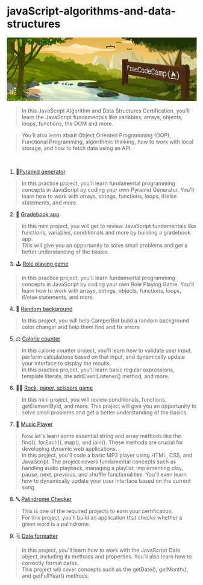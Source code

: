 # javaScript-algorithms-and-data-structures
![freecodecamp img](imagens/image.png)

> In this JavaScript Algorithm and Data Structures Certification, you'll learn the JavaScript fundamentals like variables, arrays, objects, loops, functions, the DOM and more.

> You'll also learn about Object Oriented Programming (OOP), Functional Programming, algorithmic thinking, how to work with local storage, and how to fetch data using an API.

<br>

1. 🔺[Pyramid generator](01-pyramid-generator)
> In this practice project, you'll learn fundamental programming concepts in JavaScript by coding your own Pyramid Generator. You'll learn how to work with arrays, strings, functions, loops, if/else statements, and more.
2. 🎒 [Gradebook app](02-gradebook-app)
> In this mini project, you will get to review JavaScript fundamentals like functions, variables, conditionals and more by building a gradebook app.  
> This will give you an opportunity to solve small problems and get a better understanding of the basics.
3. 🕹️ [Role playing game](03-role-playing-game)
> In this practice project, you'll learn fundamental programming concepts in JavaScript by coding your own Role Playing Game. You'll learn how to work with arrays, strings, objects, functions, loops, if/else statements, and more.
4. 🔵 [Random background](04-random-background)
> In this project, you will help CamperBot build a random background color changer and help them find and fix errors.
5. ⚖️ [Calorie counter](05-calorie-counter)
> In this calorie counter project, you'll learn how to validate user input, perform calculations based on that input, and dynamically update your interface to display the results.  
>In this practice project, you'll learn basic regular expressions, template literals, the addEventListener() method, and more.
6. 👋🏻 [Rock, paper, scissors game](06-rock-paper-scissors/)
>In this mini project, you will review conditionals, functions, getElementById, and more. This project will give you an opportunity to solve small problems and get a better understanding of the basics.
7. 🎵 [Music Player](07-music-player)
>Now let's learn some essential string and array methods like the find(), forEach(), map(), and join(). These methods are crucial for developing dynamic web applications.  
>In this project, you'll code a basic MP3 player using HTML, CSS, and JavaScript. The project covers fundamental concepts such as handling audio playback, managing a playlist, implementing play, pause, next, previous, and shuffle functionalities. You'll even learn how to dynamically update your user interface based on the current song.
8. 🔤 [Palindrome Checker](09-palindrome-checker)
>This is one of the required projects to earn your certification.  
>For this project, you'll build an application that checks whether a given word is a palindrome.
9. 🗓️ [Date formatter](08-date-formatter)
>In this project, you'll learn how to work with the JavaScript Date object, including its methods and properties. You'll also learn how to correctly format dates.  
>This project will cover concepts such as the getDate(), getMonth(), and getFullYear() methods.